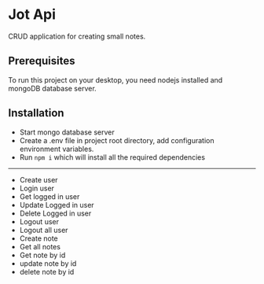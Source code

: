 # Jot Api

CRUD application for creating small notes.

## Prerequisites
To run this project on your desktop, you need nodejs installed and mongoDB database server.

## Installation

* Start mongo database server
* Create a .env file in project root directory, add configuration environment variables.
* Run `npm i` which will install all the required dependencies

*** 

* Create user
* Login user
* Get logged in user
* Update Logged in user
* Delete Logged in user
* Logout user
* Logout all user
* Create note
* Get all notes
* Get note by id
* update note by id
* delete note by id
